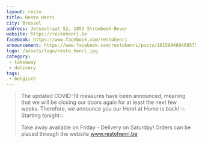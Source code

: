 ```yaml
---
layout: resto
title: Resto Henri
city: Brussel
address: Jetsestraat 52, 1853 Strombeek-Bever
website: https://restohenri.be
facebook: https://www.facebook.com/restohenri
announcement: https://www.facebook.com/restohenri/posts/10159846046857573
logo: /assets/logo/resto_henri.jpg
category: 
 - takeaway 
 - delivery
tags: 
 - belgisch
---
```

> The updated COVID-19 measures have been announced, meaning that we will be closing our doors again for at least the next few weeks. Therefore, we announce you our Henri at Home is back! 💥Starting tonight💥
>
> Take away available on Friday - Delivery on Saturday! Orders can be placed through the website www.restohenri.be 
